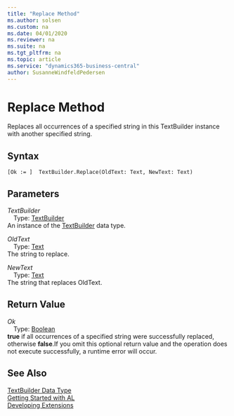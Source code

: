 ```yaml
---
title: "Replace Method"
ms.author: solsen
ms.custom: na
ms.date: 04/01/2020
ms.reviewer: na
ms.suite: na
ms.tgt_pltfrm: na
ms.topic: article
ms.service: "dynamics365-business-central"
author: SusanneWindfeldPedersen
---
```

[//]: # (START>DO_NOT_EDIT)
[//]: # (IMPORTANT:Do not edit any of the content between here and the END>DO_NOT_EDIT.)
[//]: # (Any modifications should be made in the .xml files in the ModernDev repo.)
# Replace Method
Replaces all occurrences of a specified string in this TextBuilder instance with another specified string.


## Syntax
```
[Ok := ]  TextBuilder.Replace(OldText: Text, NewText: Text)
```
## Parameters
*TextBuilder*  
&emsp;Type: [TextBuilder](textbuilder-data-type.md)  
An instance of the [TextBuilder](textbuilder-data-type.md) data type.  

*OldText*  
&emsp;Type: [Text](../text/text-data-type.md)  
The string to replace.
        
*NewText*  
&emsp;Type: [Text](../text/text-data-type.md)  
The string that replaces OldText.  


## Return Value
*Ok*  
&emsp;Type: [Boolean](../boolean/boolean-data-type.md)  
**true** if all occurrences of a specified string were successfully replaced, otherwise **false**.If you omit this optional return value and the operation does not execute successfully, a runtime error will occur.    


[//]: # (IMPORTANT: END>DO_NOT_EDIT)
## See Also
[TextBuilder Data Type](textbuilder-data-type.md)  
[Getting Started with AL](../../devenv-get-started.md)  
[Developing Extensions](../../devenv-dev-overview.md)